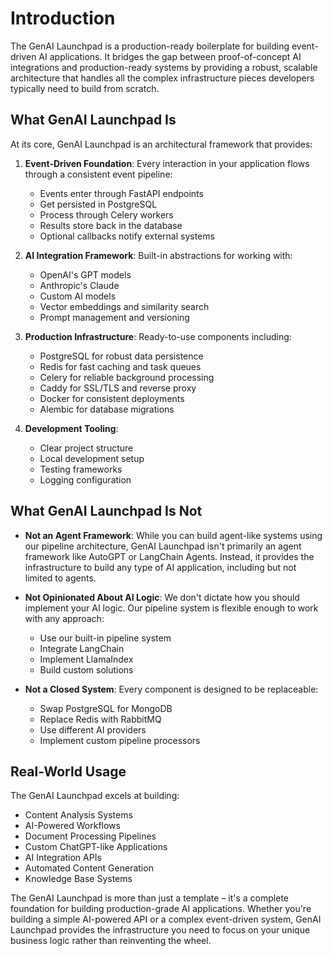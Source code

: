 # Introduction

The GenAI Launchpad is a production-ready boilerplate for building event-driven AI applications. It bridges the gap
between proof-of-concept AI integrations and production-ready systems by providing a robust, scalable architecture that
handles all the complex infrastructure pieces developers typically need to build from scratch.

## What GenAI Launchpad Is

At its core, GenAI Launchpad is an architectural framework that provides:

1. **Event-Driven Foundation**: Every interaction in your application flows through a consistent event pipeline:
    - Events enter through FastAPI endpoints
    - Get persisted in PostgreSQL
    - Process through Celery workers
    - Results store back in the database
    - Optional callbacks notify external systems

2. **AI Integration Framework**: Built-in abstractions for working with:
    - OpenAI's GPT models
    - Anthropic's Claude
    - Custom AI models
    - Vector embeddings and similarity search
    - Prompt management and versioning

3. **Production Infrastructure**: Ready-to-use components including:
    - PostgreSQL for robust data persistence
    - Redis for fast caching and task queues
    - Celery for reliable background processing
    - Caddy for SSL/TLS and reverse proxy
    - Docker for consistent deployments
    - Alembic for database migrations

4. **Development Tooling**:
    - Clear project structure
    - Local development setup
    - Testing frameworks
    - Logging configuration

## What GenAI Launchpad Is Not

- **Not an Agent Framework**: While you can build agent-like systems using our pipeline architecture, GenAI Launchpad
  isn't primarily an agent framework like AutoGPT or LangChain Agents. Instead, it provides the infrastructure to build
  any type of AI application, including but not limited to agents.

- **Not Opinionated About AI Logic**: We don't dictate how you should implement your AI logic. Our pipeline system is
  flexible enough to work with any approach:
    - Use our built-in pipeline system
    - Integrate LangChain
    - Implement LlamaIndex
    - Build custom solutions

- **Not a Closed System**: Every component is designed to be replaceable:
    - Swap PostgreSQL for MongoDB
    - Replace Redis with RabbitMQ
    - Use different AI providers
    - Implement custom pipeline processors

## Real-World Usage

The GenAI Launchpad excels at building:

- Content Analysis Systems
- AI-Powered Workflows
- Document Processing Pipelines
- Custom ChatGPT-like Applications
- AI Integration APIs
- Automated Content Generation
- Knowledge Base Systems

The GenAI Launchpad is more than just a template – it's a complete foundation for building production-grade AI
applications. Whether you're building a simple AI-powered API or a complex event-driven system, GenAI Launchpad provides
the infrastructure you need to focus on your unique business logic rather than reinventing the wheel.
